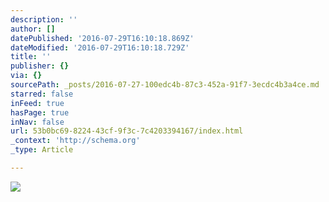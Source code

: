 ```yaml
---
description: ''
author: []
datePublished: '2016-07-29T16:10:18.869Z'
dateModified: '2016-07-29T16:10:18.729Z'
title: ''
publisher: {}
via: {}
sourcePath: _posts/2016-07-27-100edc4b-87c3-452a-91f7-3ecdc4b3a4ce.md
starred: false
inFeed: true
hasPage: true
inNav: false
url: 53b0bc69-8224-43cf-9f3c-7c4203394167/index.html
_context: 'http://schema.org'
_type: Article

---
```

![](https://the-grid-user-content.s3-us-west-2.amazonaws.com/db4e7aed-3e20-4212-a6f1-f830a658942d.jpg)